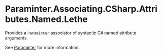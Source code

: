# Paraminter.Associating.CSharp.Attributes.Named.Lethe

Provides a `Paraminter` associator of syntactic C# named attribute arguments.

See [Paraminter](https://www.github.com/Paraminter/Paraminter) for more information.